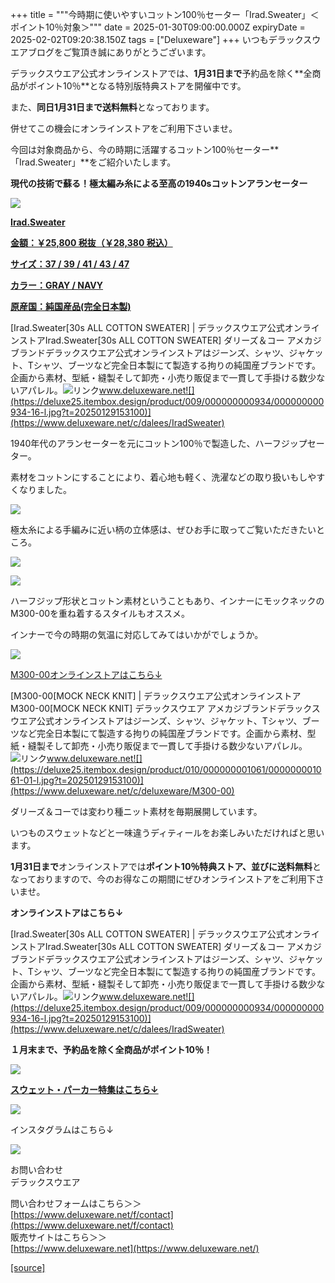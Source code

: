 +++
title = """今時期に使いやすいコットン100％セーター「Irad.Sweater」＜ポイント10％対象＞"""
date = 2025-01-30T09:00:00.000Z
expiryDate = 2025-02-02T09:20:38.150Z
tags = ["Deluxeware"]
+++
いつもデラックスウエアブログをご覧頂き誠にありがとうございます。

デラックスウエア公式オンラインストアでは、**1月31日まで**予約品を除く**全商品がポイント10％**となる特別版特典ストアを開催中です。

また、**同日1月31日まで送料無料**となっております。

併せてこの機会にオンラインストアをご利用下さいませ。

今回は対象商品から、今の時期に活躍するコットン100％セーター**「Irad.Sweater」**をご紹介いたします。

**現代の技術で蘇る！極太編み糸による至高の1940sコットンアランセーター**

[![](https://stat.ameba.jp/user_images/20250130/16/deluxeware/fb/f2/j/o0800100015538739374.jpg)](https://stat.ameba.jp/user_images/20250130/16/deluxeware/fb/f2/j/o0800100015538739374.jpg)

**[Irad.Sweater](https://www.deluxeware.net/c/dalees/IradSweater)**

**[金額：￥25,800 税抜（￥28,380 税込）](https://www.deluxeware.net/c/dalees/IradSweater)**

**[サイズ：37 / 39 / 41 / 43 / 47](https://www.deluxeware.net/c/dalees/IradSweater)**

**[カラー：GRAY / NAVY](https://www.deluxeware.net/c/dalees/IradSweater)**

**[原産国：純国産品(完全日本製)](https://www.deluxeware.net/c/dalees/IradSweater)**

[Irad.Sweater\[30s ALL COTTON SWEATER\] | デラックスウエア公式オンラインストアIrad.Sweater\[30s ALL COTTON SWEATER\] ダリーズ＆コー アメカジブランドデラックスウエア公式オンラインストアはジーンズ、シャツ、ジャケット、Tシャツ、ブーツなど完全日本製にて製造する拘りの純国産ブランドです。企画から素材、型紙・縫製そして卸売・小売り販促まで一貫して手掛ける数少ないアパレル。![リンク](https://c.stat100.ameba.jp/ameblo/symbols/v3.20.0/svg/gray/editor_link.svg)www.deluxeware.net![](https://deluxe25.itembox.design/product/009/000000000934/000000000934-16-l.jpg?t=20250129153100)](https://www.deluxeware.net/c/dalees/IradSweater)

1940年代のアランセーターを元にコットン100％で製造した、ハーフジップセーター。

素材をコットンにすることにより、着心地も軽く、洗濯などの取り扱いもしやすくなりました。

[![](https://stat.ameba.jp/user_images/20250130/16/deluxeware/b7/7d/j/o0800106815538739387.jpg)](https://stat.ameba.jp/user_images/20250130/16/deluxeware/b7/7d/j/o0800106815538739387.jpg)

極太糸による手編みに近い柄の立体感は、ぜひお手に取ってご覧いただきたいところ。

[![](https://stat.ameba.jp/user_images/20250130/16/deluxeware/f4/8c/j/o0800100015538739382.jpg)](https://stat.ameba.jp/user_images/20250130/16/deluxeware/f4/8c/j/o0800100015538739382.jpg)

[![](https://stat.ameba.jp/user_images/20250130/16/deluxeware/9a/76/j/o0800106715538739385.jpg)](https://stat.ameba.jp/user_images/20250130/16/deluxeware/9a/76/j/o0800106715538739385.jpg)

ハーフジップ形状とコットン素材ということもあり、インナーにモックネックのM300-00を重ね着するスタイルもオススメ。

インナーで今の時期の気温に対応してみてはいかがでしょうか。

[![](https://stat.ameba.jp/user_images/20250130/16/deluxeware/29/d2/j/o0800106715538752442.jpg)](https://stat.ameba.jp/user_images/20250130/16/deluxeware/29/d2/j/o0800106715538752442.jpg)

[M300-00オンラインストアはこちら↓](https://www.deluxeware.net/c/deluxeware/M300-00)

[M300-00\[MOCK NECK KNIT\] | デラックスウエア公式オンラインストアM300-00\[MOCK NECK KNIT\] デラックスウエア アメカジブランドデラックスウエア公式オンラインストアはジーンズ、シャツ、ジャケット、Tシャツ、ブーツなど完全日本製にて製造する拘りの純国産ブランドです。企画から素材、型紙・縫製そして卸売・小売り販促まで一貫して手掛ける数少ないアパレル。![リンク](https://c.stat100.ameba.jp/ameblo/symbols/v3.20.0/svg/gray/editor_link.svg)www.deluxeware.net![](https://deluxe25.itembox.design/product/010/000000001061/000000001061-01-l.jpg?t=20250129153100)](https://www.deluxeware.net/c/deluxeware/M300-00)

ダリーズ＆コーでは変わり種ニット素材を毎期展開しています。

いつものスウェットなどと一味違うディティールをお楽しみいただければと思います。

**1月31日まで**オンラインストアでは**ポイント10％**特典ストア、並びに**送料無料**となっておりますので、今のお得なこの期間にぜひオンラインストアをご利用下さいませ。

**オンラインストアはこちら↓**

[Irad.Sweater\[30s ALL COTTON SWEATER\] | デラックスウエア公式オンラインストアIrad.Sweater\[30s ALL COTTON SWEATER\] ダリーズ＆コー アメカジブランドデラックスウエア公式オンラインストアはジーンズ、シャツ、ジャケット、Tシャツ、ブーツなど完全日本製にて製造する拘りの純国産ブランドです。企画から素材、型紙・縫製そして卸売・小売り販促まで一貫して手掛ける数少ないアパレル。![リンク](https://c.stat100.ameba.jp/ameblo/symbols/v3.20.0/svg/gray/editor_link.svg)www.deluxeware.net![](https://deluxe25.itembox.design/product/009/000000000934/000000000934-16-l.jpg?t=20250129153100)](https://www.deluxeware.net/c/dalees/IradSweater)

**１月末まで、予約品を除く全商品がポイント10％！**

[![](https://stat.ameba.jp/user_images/20250124/16/deluxeware/d3/bf/j/o1200050015536602248.jpg?caw=800)](https://www.deluxeware.net/)

[**スウェット・パーカー特集はこちら↓**](https://www.deluxeware.net/c/sweathoodie)

[![](https://stat.ameba.jp/user_images/20250120/17/deluxeware/7f/2c/j/o1200050015535259494.jpg?caw=800)](https://www.deluxeware.net/c/sweathoodie)

インスタグラムはこちら↓

[![](https://stat.ameba.jp/user_images/20240315/15/deluxeware/04/7f/j/o0800026015413271803.jpg?caw=800)](https://www.instagram.com/deluxeware/?hl=ja)

お問い合わせ  
デラックスウエア

問い合わせフォームはこちら＞＞  
[https://www.deluxeware.net/f/contact](https://www.deluxeware.net/f/contact)  
販売サイトはこちら＞＞  
[https://www.deluxeware.net](https://www.deluxeware.net/)

[[source]](https://ameblo.jp/deluxeware/entry-12884445065.html)
